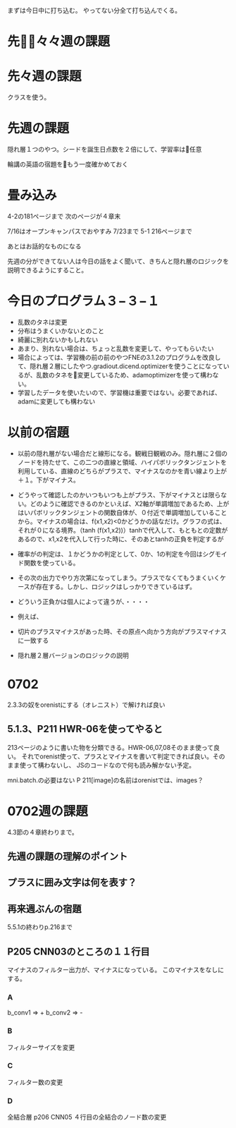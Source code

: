 まずは今日中に打ち込む。
やってない分全て打ち込んでくる。

# 先々々週の課題

# 先々週の課題
クラスを使う。

# 先週の課題
隠れ層１つのやつ。シードを誕生日点数を２倍にして、学習率は任意


輪講の英語の宿題をもう一度確かめておく
# 畳み込み
4-2の181ページまで
次のページが４章末

7/16はオープンキャンパスでおやすみ
7/23まで
5-1 216ページまで

あとはお話的なものになる

先週の分ができてない人は今日の話をよく聞いて、きちんと隠れ層のロジックを説明できるようにすること。

# 今日のプログラム３−３−１
* 乱数のタネは変更
* 分布はうまくいかないとのこと
* 綺麗に別れないかもしれない
* あまり、別れない場合は、ちょっと乱数を変更して、やってもらいたい
* 場合によっては、学習機の前の前のやつFNEの3.1.2のプログラムを改良して、隠れ層２層にしたやつ.gradiout.dicend.optimizerを使うことになっているが、乱数のタネを変更しているため、adamoptimizerを使って構わない。
* 学習したデータを使いたいので、学習機は重要ではない。必要であれば、adamに変更しても構わない

# 以前の宿題
* 以前の隠れ層がない場合だと線形になる。観戦日観戦のみ。隠れ層に２個のノードを持たせて、この二つの直線と領域、ハイパボリックタンジェントを利用している、直線のどちらがプラスで、マイナスなのかを青い線より上が＋１。下がマイナス。
* どうやって確認したのかいつもいつも上がプラス、下がマイナスとは限らない。どのように確認できるのかといえば、X2軸が単調増加であるため、上がはいパボリックタンジェントの関数自体が、０付近で単調増加していることから。マイナスの場合は、f(x1,x2)<0かどうかの話なだけ。グラフの式は、それが０になる境界。（tanh (f(x1,x2))）tanhで代入して、もともとの定数があるので、x1,x2を代入して行った時に、そのあとtanhの正負を判定するが
* 確率がの判定は、１かどうかの判定として、0か、1の判定を今回はシグモイド関数を使っている。
* その次の出力でやり方次第になってしまう。プラスでなくてもうまくいくケースが存在する。しかし、ロジックはしっかりできているはず。
* どういう正負かは個人によって違うが、・・・・
* 例えば、

* 切片のプラスマイナスがあった時、その原点へ向かう方向がプラスマイナスに一致する

* 隠れ層２層バージョンのロジックの説明

# 0702 
2.3.3の奴をorenistにする（オレニスト）で解ければ良い

## 5.1.3、P211 HWR-06を使ってやると
213ページのように書いた物を分類できる。HWR-06,07,08そのまま使って良い。
それでorenist使って、プラスとマイナスを書いて判定できれば良い。そのまま使って構わないし、
JSのコードなので何も読み解かない予定。


mni.batch.の必要はない
P 211[image]の名前はorenistでは、images？

# 0702週の課題
4.3節の４章終わりまで。

## 先週の課題の理解のポイント

## プラスに囲み文字は何を表す？

## 再来週ぶんの宿題
5.5.1の終わりp.216まで

## P205 CNN03のところの１１行目
マイナスのフィルター出力が、マイナスになっている。
このマイナスをなしにする。

### A
b_conv1 => +
b_conv2 => -

### B
フィルターサイズを変更

### C 
フィルター数の変更

### D
全結合層
p206 CNN05 ４行目の全結合のノード数の変更


